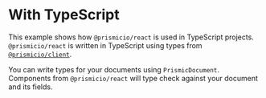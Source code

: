 # With TypeScript

This example shows how `@prismicio/react` is used in TypeScript projects. `@prismicio/react` is written in TypeScript using types from [`@prismicio/client`](https://github.com/prismicio/prismic-client).

You can write types for your documents using `PrismicDocument`. Components from `@prismicio/react` will type check against your document and its fields.
